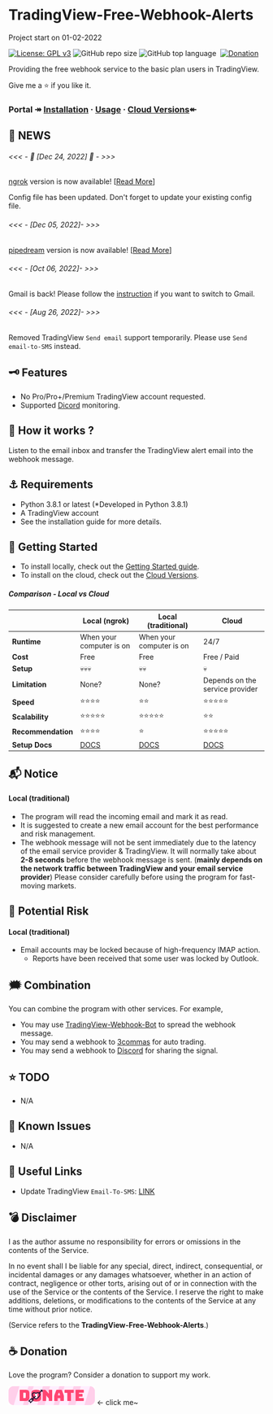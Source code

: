 # TradingView-Free-Webhook-Alerts
Project start on 01-02-2022


[![License: GPL v3](https://img.shields.io/badge/License-GPLv3-blue.svg)](https://www.gnu.org/licenses/gpl-3.0)
![GitHub repo size](https://img.shields.io/github/repo-size/soranoo/TradingView-Free-Webhook-Alerts)
![GitHub top language](https://img.shields.io/github/languages/top/soranoo/TradingView-Free-Webhook-Alerts)
&nbsp;[![Donation](https://img.shields.io/static/v1?label=Donation&message=❤️&style=social)](https://github.com/soranoo/Donation)

Providing the free webhook service to the basic plan users in TradingView. 

Give me a ⭐ if you like it.

### Portal ↠ [Installation](docs/gettingstarted.md#installing-python-package) · [Usage](docs/gettingstarted.md#setting-up-tradingview-alert) · [Cloud Versions](docs/cloud-versions/cloud-versions.md)↞

## :newspaper: NEWS
###### <<< - 🎄 [Dec 24, 2022] 🎁 - >>>
[ngrok](https://ngrok.com/) version is now available! [[Read More](#👾-getting-started)]

Config file has been updated. Don't forget to update your existing config file.
###### <<< - [Dec 05, 2022]- >>>
[pipedream](https://pipedream.com/) version is now available! [[Read More](/docs/cloud-versions/pipedream/pipedream.md#shortcuts)]
###### <<< - [Oct 06, 2022]- >>>
Gmail is back! Please follow the [instruction](docs/gettingstarted.md#setting-up-gmail-configuration) if you want to switch to Gmail.

###### <<< - [Aug 26, 2022]- >>>
Removed TradingView `Send email` support temporarily. Please use `Send email-to-SMS` instead.

## 🗝️ Features
* No Pro/Pro+/Premium TradingView account requested.
* Supported [Dicord](https://discord.com/) monitoring.
  
## 🚩 How it works ?
Listen to the email inbox and transfer the TradingView alert email into the webhook message.


## ⚓ Requirements
* Python 3.8.1 or latest (*Developed in Python 3.8.1)
* A TradingView account
* See the installation guide for more details.

## 👾 Getting Started
- To install locally, check out the [Getting Started guide](docs/gettingstarted.md).
- To install on the cloud, check out the [Cloud Versions](docs/cloud-versions/cloud-versions.md).

##### Comparison - Local vs Cloud
| | Local (ngrok) | Local (traditional) | Cloud |
| --- | --- | --- |--- |
| **Runtime** | When your computer is on | When your computer is on | 24/7 |
| **Cost** | Free | Free | Free / Paid |
| **Setup** | 💀💀💀 | 💀💀 | 💀 |
| **Limitation** | None? | None? | Depends on the service provider |
| **Speed** | ⭐⭐⭐⭐ | ⭐⭐ | ⭐⭐⭐⭐⭐ |
| **Scalability** | ⭐⭐⭐⭐⭐ | ⭐⭐⭐⭐⭐ | ⭐⭐ |
| **Recommendation** | ⭐⭐⭐⭐ | ⭐ | ⭐⭐⭐⭐⭐ |
| **Setup Docs** | [DOCS](docs/gettingstarted.md#2-ngrok-version) | [DOCS](docs/gettingstarted.md#3-traditional-version) | [DOCS](docs/cloud-versions/cloud-versions.md) |


## 📬 Notice
#### Local (traditional)
* The program will read the incoming email and mark it as read.
* It is suggested to create a new email account for the best performance and risk management.
* The webhook message will not be sent immediately due to the latency of the email service provider & TradingView. It will normally take about **2-8 seconds** before the webhook message is sent. (**mainly depends on the network traffic between TradingView and your email service provider**) Please consider carefully before using the program for fast-moving markets.

## 🦔 Potential Risk
#### Local (traditional)
* Email accounts may be locked because of high-frequency IMAP action.
    - Reports have been received that some user was locked by Outlook.

## 🗯️ Combination
You can combine the program with other services.
For example,
* You may use [TradingView-Webhook-Bot](https://github.com/fabston/TradingView-Webhook-Bot) to spread the webhook message.
* You may send a webhook to [3commas](https://3commas.io/) for auto trading.
* You may send a webhook to [Discord](https://discord.com/) for sharing the signal.

## ⭐ TODO
* N/A

## 🐛 Known Issues
* N/A

## 🤖 Useful Links
* Update TradingView `Email-To-SMS`: [LINK](https://www.tradingview.com/support/solutions/43000474398-how-to-change-the-email-to-sms-address-used-for-alert-notifications/)

## 💣 Disclaimer
I as the author assume no responsibility for errors or omissions in the contents of the Service.

In no event shall I be liable for any special, direct, indirect, consequential, or incidental damages or any damages whatsoever, whether in an action of contract, negligence or other torts, arising out of or in connection with the use of the Service or the contents of the Service. I reserve the right to make additions, deletions, or modifications to the contents of the Service at any time without prior notice.

(Service refers to the **TradingView-Free-Webhook-Alerts**.)

## ☕ Donation
Love the program? Consider a donation to support my work.

[!["Donation"](https://raw.githubusercontent.com/soranoo/Donation/main/resources/image/DonateBtn.png)](https://github.com/soranoo/Donation) <- click me~